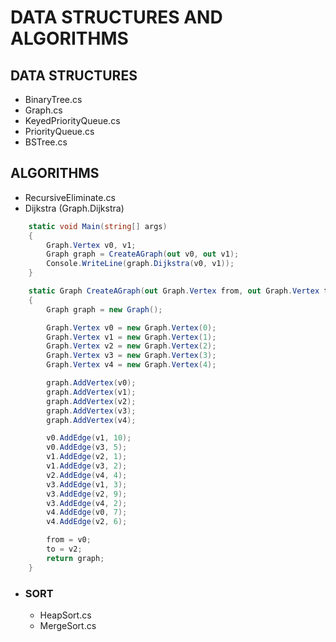# DATA STRUCTURES AND ALGORITHMS

## DATA STRUCTURES
* BinaryTree.cs
* Graph.cs
* KeyedPriorityQueue.cs
* PriorityQueue.cs
* BSTree.cs

## ALGORITHMS
* RecursiveEliminate.cs
* Dijkstra (Graph.Dijkstra)

```cs
    static void Main(string[] args)
    {
        Graph.Vertex v0, v1;
        Graph graph = CreateAGraph(out v0, out v1);
        Console.WriteLine(graph.Dijkstra(v0, v1));
    }

    static Graph CreateAGraph(out Graph.Vertex from, out Graph.Vertex to)
    {
        Graph graph = new Graph();

        Graph.Vertex v0 = new Graph.Vertex(0);
        Graph.Vertex v1 = new Graph.Vertex(1);
        Graph.Vertex v2 = new Graph.Vertex(2);
        Graph.Vertex v3 = new Graph.Vertex(3);
        Graph.Vertex v4 = new Graph.Vertex(4);

        graph.AddVertex(v0);
        graph.AddVertex(v1);
        graph.AddVertex(v2);
        graph.AddVertex(v3);
        graph.AddVertex(v4);

        v0.AddEdge(v1, 10);
        v0.AddEdge(v3, 5);
        v1.AddEdge(v2, 1);
        v1.AddEdge(v3, 2);
        v2.AddEdge(v4, 4);
        v3.AddEdge(v1, 3);
        v3.AddEdge(v2, 9);
        v3.AddEdge(v4, 2);
        v4.AddEdge(v0, 7);
        v4.AddEdge(v2, 6);

        from = v0;
        to = v2;
        return graph;
    }
```

* ### SORT
    * HeapSort.cs
    * MergeSort.cs
